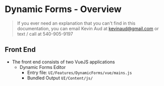 
# Dynamic Forms - Overview

> If you ever need an explanation that you can't find in this
> documentation, you can email Kevin Aud at kevinaud@gmail.com or text /
> call at 540-905-9197

## Front End

 - The front end consists of two VueJS applications
	 - Dynamic Forms Editor
		 - Entry file: `UI/Features/DynamicForms/vue/mains.js`
		 - Bundled Output `UI/Content/js/`

<!--stackedit_data:
eyJoaXN0b3J5IjpbLTkzMDk0NDc5MSwtODk1ODM3NTU5LDE0OD
c4MTUzMjhdfQ==
-->
